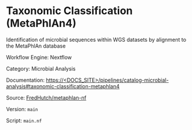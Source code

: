 # Taxonomic Classification (MetaPhlAn4)

Identification of microbial sequences within WGS datasets by alignment to the MetaPhlAn database


Workflow Engine: Nextflow


Category: Microbial Analysis


Documentation: [https://<DOCS_SITE>/pipelines/catalog-microbial-analysis#taxonomic-classification-metaphlan4](https://<DOCS_SITE>/pipelines/catalog-microbial-analysis#taxonomic-classification-metaphlan4)


Source: [FredHutch/metaphlan-nf](FredHutch/metaphlan-nf)


Version: `main`


Script: `main.nf`
